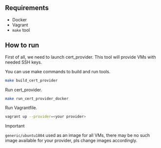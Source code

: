 
## Requirements
* Docker
* Vagrant
* `make` tool

## How to run


First of all, we need to launch cert_provider. This tool will provide VMs with needed SSH keys.

You can use make commands to build and run tools.
```bash
make build_cert_provider
```

Run cert_provider.
```bash
make run_cert_provider_docker
```

Run Vagrantfile.
```bash
vagrant up --provider=<your provider>
```

> [!IMPORTANT]
> `generic/ubuntu1804` used as an image for all VMs, there may be no such image available for your provider, pls change images accordingly.
